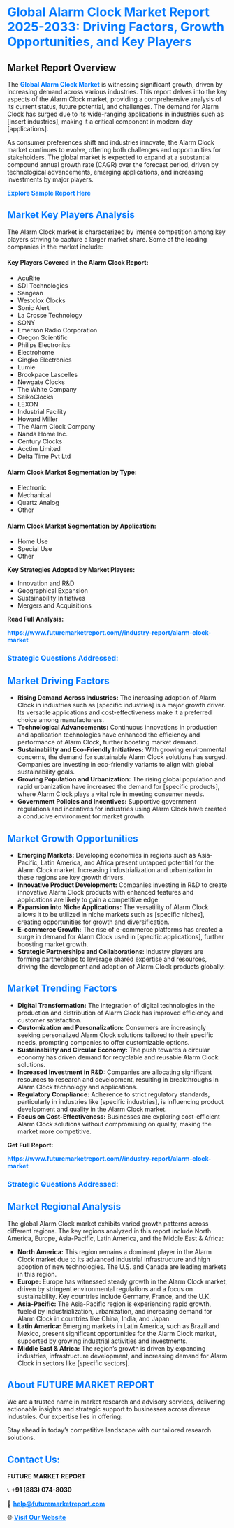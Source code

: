 <h1 style="color: #007BFF;">Global Alarm Clock Market Report 2025-2033: Driving Factors, Growth Opportunities, and Key Players</h1>

<section id="overview">
<h2>Market Report Overview</h2>
<p>The <a href="https://www.futuremarketreport.com//industry-report/alarm-clock-market" style="color: #007BFF; text-decoration: none;"><strong>Global Alarm Clock Market</strong></a> is witnessing significant growth, driven by increasing demand across various industries. This report delves into the key aspects of the Alarm Clock market, providing a comprehensive analysis of its current status, future potential, and challenges. The demand for Alarm Clock has surged due to its wide-ranging applications in industries such as [insert industries], making it a critical component in modern-day [applications].</p>
<p>As consumer preferences shift and industries innovate, the Alarm Clock market continues to evolve, offering both challenges and opportunities for stakeholders. The global market is expected to expand at a substantial compound annual growth rate (CAGR) over the forecast period, driven by technological advancements, emerging applications, and increasing investments by major players.</p>
</section>

<section id="overview">
<p><a href="https://www.futuremarketreport.com//request-sample/reportId=91226" style="color: #007BFF; text-decoration: none;"><strong>Explore Sample Report Here</strong></a></p>
</section>

<section id="key-players">
<h2 style="color: #007BFF;">Market Key Players Analysis</h2>
<p>The Alarm Clock market is characterized by intense competition among key players striving to capture a larger market share. Some of the leading companies in the market include:</p>
<h4>Key Players Covered in the Alarm Clock Report:</h4>
<ul><li>AcuRite</li><li>SDI Technologies</li><li>Sangean</li><li>Westclox Clocks</li><li>Sonic Alert</li><li>La Crosse Technology</li><li>SONY</li><li>Emerson Radio Corporation</li><li>Oregon Scientific</li><li>Philips Electronics</li><li>Electrohome</li><li>Gingko Electronics</li><li>Lumie</li><li>Brookpace Lascelles</li><li>Newgate Clocks</li><li>The White Company</li><li>SeikoClocks</li><li>LEXON</li><li>Industrial Facility</li><li>Howard Miller</li><li>The Alarm Clock Company</li><li>Nanda Home Inc.</li><li>Century Clocks</li><li>Acctim Limited</li><li>Delta Time Pvt Ltd</li></ul>
<h4>Alarm Clock Market Segmentation by Type:</h4>
<ul><li>Electronic</li><li>Mechanical</li><li>Quartz Analog</li><li>Other</li></ul>

<h4>Alarm Clock Market Segmentation by Application:</h4>
<ul><li>Home Use</li><li>Special Use</li><li>Other</li></ul>
<p><strong>Key Strategies Adopted by Market Players:</strong></p>
<ul>
<li>Innovation and R&D</li>
<li>Geographical Expansion</li>
<li>Sustainability Initiatives</li>
<li>Mergers and Acquisitions</li>
</ul>
</section>

<section>
<p><strong>Read Full Analysis: </strong></p><a href="https://www.futuremarketreport.com//industry-report/alarm-clock-market" style="color: #007BFF; text-decoration: none;"><strong>https://www.futuremarketreport.com//industry-report/alarm-clock-market</strong></a>
<h3 style="color: #007BFF;">Strategic Questions Addressed:</h3>
</section>

<section id="driving-factors">
<h2 style="color: #007BFF;">Market Driving Factors</h2>
<ul>
<li><strong>Rising Demand Across Industries:</strong> The increasing adoption of Alarm Clock in industries such as [specific industries] is a major growth driver. Its versatile applications and cost-effectiveness make it a preferred choice among manufacturers.</li>
<li><strong>Technological Advancements:</strong> Continuous innovations in production and application technologies have enhanced the efficiency and performance of Alarm Clock, further boosting market demand.</li>
<li><strong>Sustainability and Eco-Friendly Initiatives:</strong> With growing environmental concerns, the demand for sustainable Alarm Clock solutions has surged. Companies are investing in eco-friendly variants to align with global sustainability goals.</li>
<li><strong>Growing Population and Urbanization:</strong> The rising global population and rapid urbanization have increased the demand for [specific products], where Alarm Clock plays a vital role in meeting consumer needs.</li>
<li><strong>Government Policies and Incentives:</strong> Supportive government regulations and incentives for industries using Alarm Clock have created a conducive environment for market growth.</li>
</ul>
</section>

<section id="growth-opportunities">
<h2 style="color: #007BFF;">Market Growth Opportunities</h2>
<ul>
<li><strong>Emerging Markets:</strong> Developing economies in regions such as Asia-Pacific, Latin America, and Africa present untapped potential for the Alarm Clock market. Increasing industrialization and urbanization in these regions are key growth drivers.</li>
<li><strong>Innovative Product Development:</strong> Companies investing in R&D to create innovative Alarm Clock products with enhanced features and applications are likely to gain a competitive edge.</li>
<li><strong>Expansion into Niche Applications:</strong> The versatility of Alarm Clock allows it to be utilized in niche markets such as [specific niches], creating opportunities for growth and diversification.</li>
<li><strong>E-commerce Growth:</strong> The rise of e-commerce platforms has created a surge in demand for Alarm Clock used in [specific applications], further boosting market growth.</li>
<li><strong>Strategic Partnerships and Collaborations:</strong> Industry players are forming partnerships to leverage shared expertise and resources, driving the development and adoption of Alarm Clock products globally.</li>
</ul>
</section>

<section id="trending-factors">
<h2 style="color: #007BFF;">Market Trending Factors</h2>
<ul>
<li><strong>Digital Transformation:</strong> The integration of digital technologies in the production and distribution of Alarm Clock has improved efficiency and customer satisfaction.</li>
<li><strong>Customization and Personalization:</strong> Consumers are increasingly seeking personalized Alarm Clock solutions tailored to their specific needs, prompting companies to offer customizable options.</li>
<li><strong>Sustainability and Circular Economy:</strong> The push towards a circular economy has driven demand for recyclable and reusable Alarm Clock solutions.</li>
<li><strong>Increased Investment in R&D:</strong> Companies are allocating significant resources to research and development, resulting in breakthroughs in Alarm Clock technology and applications.</li>
<li><strong>Regulatory Compliance:</strong> Adherence to strict regulatory standards, particularly in industries like [specific industries], is influencing product development and quality in the Alarm Clock market.</li>
<li><strong>Focus on Cost-Effectiveness:</strong> Businesses are exploring cost-efficient Alarm Clock solutions without compromising on quality, making the market more competitive.</li>
</ul>
</section>

<section>
<p><strong>Get Full Report: </strong></p><a href="https://www.futuremarketreport.com//industry-report/alarm-clock-market" style="color: #007BFF; text-decoration: none;"><strong>https://www.futuremarketreport.com//industry-report/alarm-clock-market</strong></a>
<h3 style="color: #007BFF;">Strategic Questions Addressed:</h3>
</section>


<section id="regional-analysis">
<h2 style="color: #007BFF;">Market Regional Analysis</h2>
<p>The global Alarm Clock market exhibits varied growth patterns across different regions. The key regions analyzed in this report include North America, Europe, Asia-Pacific, Latin America, and the Middle East & Africa:</p>
<ul>
<li><strong>North America:</strong> This region remains a dominant player in the Alarm Clock market due to its advanced industrial infrastructure and high adoption of new technologies. The U.S. and Canada are leading markets in this region.</li>
<li><strong>Europe:</strong> Europe has witnessed steady growth in the Alarm Clock market, driven by stringent environmental regulations and a focus on sustainability. Key countries include Germany, France, and the U.K.</li>
<li><strong>Asia-Pacific:</strong> The Asia-Pacific region is experiencing rapid growth, fueled by industrialization, urbanization, and increasing demand for Alarm Clock in countries like China, India, and Japan.</li>
<li><strong>Latin America:</strong> Emerging markets in Latin America, such as Brazil and Mexico, present significant opportunities for the Alarm Clock market, supported by growing industrial activities and investments.</li>
<li><strong>Middle East & Africa:</strong> The region’s growth is driven by expanding industries, infrastructure development, and increasing demand for Alarm Clock in sectors like [specific sectors].</li>
</ul>
</section>

<footer>
<h2 style="color: #007BFF;">About FUTURE MARKET REPORT</h2>
<p>We are a trusted name in market research and advisory services, delivering actionable insights and strategic support to businesses across diverse industries. Our expertise lies in offering:</p>

<p>Stay ahead in today’s competitive landscape with our tailored research solutions.</p>

<h2 style="color: #007BFF;">Contact Us:</h2>
<p><strong>FUTURE MARKET REPORT</strong></p>
<p>📞 <strong>+91 (883) 074-8030</strong></p>
<p>📧 <strong><a href="mailto:help@futuremarketreport.com" style="color: #007BFF;">help@futuremarketreport.com</a></strong></p>
<p>🌐 <strong><a href="https://www.futuremarketreport.com/" style="color: #007BFF;">Visit Our Website</a></strong></p>
</footer>